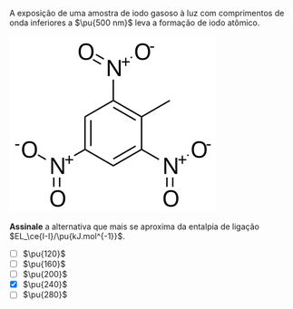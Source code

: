 A exposição de uma amostra de iodo gasoso à luz com comprimentos de onda inferiores a $\pu{500 nm}$ leva a formação de iodo atômico.


![1A03-mol1.svg](1A03-mol1.svg)

**Assinale** a alternativa que mais se aproxima da entalpia de ligação $EL_\ce{I-I}/\pu{kJ.mol^{-1}}$.

- [ ] $\pu{120}$
- [ ] $\pu{160}$
- [ ] $\pu{200}$
- [x] $\pu{240}$
- [ ] $\pu{280}$
